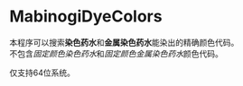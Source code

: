# MabinogiDyeColors

本程序可以搜索**染色药水**和**金属染色药水**能染出的精确颜色代码。  
不包含*固定颜色染色药水*和*固定颜色金属染色药水*颜色代码。

仅支持64位系统。
